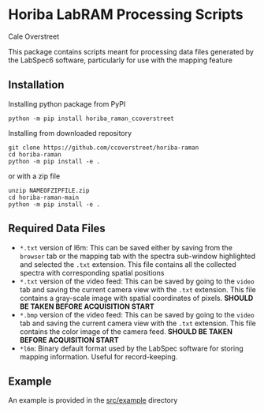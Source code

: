 # Horiba LabRAM Processing Scripts

Cale Overstreet

This package contains scripts meant for processing data files generated by the LabSpec6 software, particularly for use with the mapping feature

## Installation

Installing python package from PyPI

```
python -m pip install horiba_raman_ccoverstreet
```


Installing from downloaded repository

```
git clone https://github.com/ccoverstreet/horiba-raman
cd horiba-raman
python -m pip install -e .
```

or with a zip file

```
unzip NAMEOFZIPFILE.zip
cd horiba-raman-main
python -m pip install -e .
```

## Required Data Files

- `*.txt` version of l6m: This can be saved either by saving from the `browser` tab or the mapping tab with the spectra sub-window highlighted and selected the `.txt` extension. This file contains all the collected spectra with corresponding spatial positions
- `*.txt` version of the video feed: This can be saved by going to the `video` tab and saving the current camera view with the `.txt` extension. This file contains a gray-scale image with spatial coordinates of pixels. **SHOULD BE TAKEN BEFORE ACQUISITION START**
- `*.bmp` version of the video feed: This can be saved by going to the `video` tab and saving the current camera view with the `.txt` extension. This file contains the color image of the camera feed. **SHOULD BE TAKEN BEFORE ACQUISITION START**
- `*l6m`: Binary default format used by the LabSpec software for storing mapping information. Useful for record-keeping.


## Example

An example is provided in the [src/example](src/example) directory
